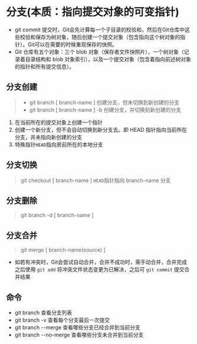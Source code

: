 # 分支(本质：指向提交对象的可变指针)
- git commit 提交时，Git会先计算每一个子目录的校验和，然后在Git仓库中这些校验和保存为树对象，随后创建一个提交对象（包含指向这个树对象的指针）。Git可以在需要的时候重现保存的快照。
- Git 仓库有五个对象：三个 blob 对象（保存者文件快照片），一个树对象（记录着目录结构和 blob 对象索引），以及一个提交对象（包含着指向前述树对象的指针和所有提交信息）。


## 分支创建
>   - git branch [ branch-name ] 创建分支，但未切换到新创建的分支
>   - git branch [ branch-name ] -b  创建分支，并切换到新创建的分支

1. 在当前所在的提交对象上创建一个指针
2. 创建一个新分支，但不会自动切换到新分支去。即 HEAD 指针指向当前所在分支，并未指向新创建的分支
3. 特殊指针`HEAD`指向房前所在的本地分支

## 分支切换
>   git checkout [ branch-name ] `HEAD`指针指向 branch-name 分支

## 分支删除
>   git branch -d [ branch-name ]

## 分支合并
>   git merge [ branch-name(source) ]
- 如若有冲突时，Git会尝试自动合并，合并不成功时，需手动合并，合并完成之后使用 `git add` 将冲突文件状态变更为已解决，之后可 `git commit` 提交合并结果


## 命令
- git branch 查看分支列表
- git branch -v 查看每个分支最后一次提交
- git branch --merge 查看哪些分支已经合并到当前分支
- git branch --no-merge 查看哪些分支未合并到当前分支
